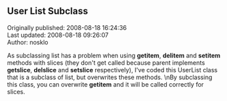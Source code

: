 ## User List Subclass  
Originally published: 2008-08-18 16:24:36  
Last updated: 2008-08-18 09:26:07  
Author: nosklo   
  
As subclassing list has a problem when using __getitem__, __delitem__ and __setitem__ methods with slices (they don't get called because parent implements __getslice__, __delslice__ and __setslice__ respectively), I've coded this UserList class that is a subclass of list, but overwrites these methods.\nBy subclassing this class, you can overwrite __getitem__ and it will be called correctly for slices.